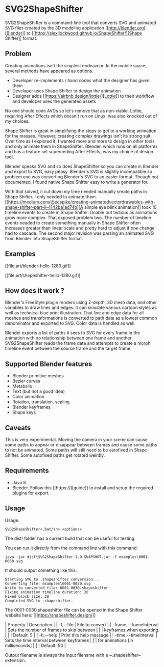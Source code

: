 
# SVG2ShapeShifter

SVG2ShapeShifter is a command-line tool that converts SVG and animated SVG files created by the 3D modeling application [[http://blender.org][Blender]] to [[https://alexjlockwood.github.io/ShapeShifter/][Shape Shifter]] format.

## Problem

Creating animations isn't the simplest endeavour. In the mobile space, several methods have appeared as options.

- Developer re-implements / hand codes what the designer has given them
- Developer uses Shape Shifter to design the animation
- Designer adds [[https://airbnb.design/lottie/][Lottie]] to their workflow and developer uses the generated assets

No one should code AVDs so let's remove that as non-viable. Lottie, requiring After Effects which doesn't run on Linux, was also knocked out of my choices.

Shape Shifter is great in simplifying the steps to get to a working animation for the masses. However, creating complex drawings isn't its strong suit. Over time as I explored it, I wanted more and more to design in other tools and only animate them in ShapeShifter. Blender, which runs on all platforms and has a feature set superceding After Effects, was my choice of design tool.

Blender speaks SVG and so does ShapeShifter so you can create in Blender and export to SVG, easy peasy. Blender's SVG is slightly incompatible so problem one was converting Blender's SVG to an easier format. Though not documented, I found native Shape Shifter easy to write a generator for.

With that solved, it cut down my time needed manually create paths in Shape Shifter. I only needed to animate them. [[https://medium.com/@ecspike/creating-animatedvectordrawables-with-shape-shifter-part-ii-4142ba1ad74b][A simple eye blink animation]] took 10 timeline events to create in Shape Shifter. Doable but tedious as animations grow more complex. That exposed problem two. The number of timeline events needed to create something manually in Shape Shifter often increases greater than linear scale and pretty hard to adjust if one change had to cascade. The second major revision was parsing an animated SVG from Blender into ShapeShifter format.


## Examples
[[file:art/blender-hello-1280.gif]]

[[file:art/shapeshifter-hello-1280.gif]]


## How does it work ?

Blender's FreeStyle plugin renders using Z-depth, 3D mesh data, and other variables to draw lines and edges. It can simulate various cartoon styles as well as technical blue print illustration. That line and edge data for all meshes and transformations is converted to path data as a lowest common denominator and exported to SVG. Color data is handled as well.

Blender exports a list of paths it sees to SVG for every frame in the animation with no relationship between one frame and another. SVG2ShapeShifter reads the frame data and attempts to create a morph timeline event between the source frame and the target frame.

## Supported Blender features

- Blender primitive meshes
- Bezier curves
- Metaballs
- Text (but not a good idea)
- Color animation
- Rotation, translation, scaling
- Blender keyframes
- Shape keys

## Caveats

This is very experimental. Moving the camera in your scene can cause some paths to appear or disappear between frames and cause some paths to not be animated. Some paths will still need to be autofixed in Shape Shifter. Some autofixed paths get rotated weirdly.

## Requirements

- Java 8
- Blender. Follow this [[https://][guide]] to install and setup the required plugins for export.


## Usage

Usage:

`SVG2ShapeShifter<.bat/sh> <options>`

The dist/ folder has a current build that can be useful for testing.

You can run it directly from the command line with this command:

`java -jar dist\SVG2ShapeShifter-1.0-SNAPSHOT.jar -f examples\0001-0030.svg`

It should output something like this:

```
Starting SVG to .shapeshifter conversion...
Converting file: examples\0001-0030.svg
Write to converted file: 0001-0030.shapeshifter
Fixing animation timeline duration: 20
Fixed block size: 20
Completed SVG to .shapeshifter.
```

The 0001-0030.shapeshifter file can be opened in the Shape Shifter website here: [[https://shapeshifter.design/]]

| Property                     | Description                               |
| -f,--file <arg>              | File to convert                           |
| -frame,--frameInterval <arg> | Sets the number of frames to skip between |
|                              | keyframes when exporting.                 |
|                              | Default: 5                                |
| -h,--help                    | Print this help message                   |
| -time,--timeInterval <arg>   | Sets the time interval between keyframes  |
|                              | for animations [in milliseconds]          |
|                              | Default: 50                               |

Output filename is always the input filename with a ~.shapeshifter~ extension.
